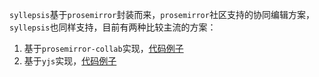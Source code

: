 `syllepsis`基于`prosemirror`封装而来，`prosemirror`社区支持的协同编辑方案，`syllepsis`也同样支持，目前有两种比较主流的方案：

1. 基于`prosemirror-collab`实现，[代码例子](https://github.com/lastnigtic/syllepsis-collab)
2. 基于`yjs`实现，[代码例子](https://github.com/lastnigtic/syllepsis-yjs)
